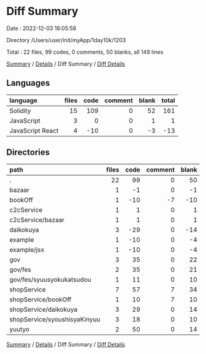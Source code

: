 # Diff Summary

Date : 2022-12-03 16:05:58

Directory /Users/user/init/myApp/1day10k/1203

Total : 22 files,  99 codes, 0 comments, 50 blanks, all 149 lines

[Summary](results.md) / [Details](details.md) / Diff Summary / [Diff Details](diff-details.md)

## Languages
| language | files | code | comment | blank | total |
| :--- | ---: | ---: | ---: | ---: | ---: |
| Solidity | 15 | 109 | 0 | 52 | 161 |
| JavaScript | 3 | 0 | 0 | 1 | 1 |
| JavaScript React | 4 | -10 | 0 | -3 | -13 |

## Directories
| path | files | code | comment | blank | total |
| :--- | ---: | ---: | ---: | ---: | ---: |
| . | 22 | 99 | 0 | 50 | 149 |
| bazaar | 1 | -1 | 0 | -1 | -2 |
| bookOff | 1 | -10 | -7 | -10 | -27 |
| c2cService | 1 | 1 | 0 | 1 | 2 |
| c2cService/bazaar | 1 | 1 | 0 | 1 | 2 |
| daikokuya | 3 | -29 | 0 | -14 | -43 |
| example | 1 | -10 | 0 | -4 | -14 |
| example/jsx | 1 | -10 | 0 | -4 | -14 |
| gov | 3 | 35 | 0 | 22 | 57 |
| gov/fes | 2 | 35 | 0 | 21 | 56 |
| gov/fes/syuusyokukatsudou | 1 | 11 | 0 | 10 | 21 |
| shopService | 7 | 57 | 7 | 34 | 98 |
| shopService/bookOff | 1 | 10 | 7 | 10 | 27 |
| shopService/daikokuya | 3 | 29 | 0 | 14 | 43 |
| shopService/syoushisyaKinyuu | 3 | 18 | 0 | 10 | 28 |
| yuutyo | 2 | 50 | 0 | 14 | 64 |

[Summary](results.md) / [Details](details.md) / Diff Summary / [Diff Details](diff-details.md)